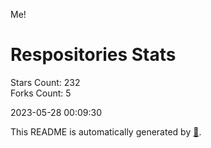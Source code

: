 Me!

# Respositories Stats
Stars Count: 232  
Forks Count: 5

2023-05-28 00:09:30  

This README is automatically generated by [🐰](https://github.com/rnitta/rnitta).
